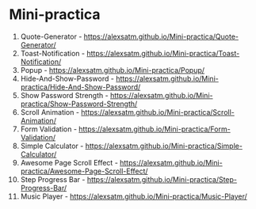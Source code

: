 # Mini-practica
1. Quote-Generator - https://alexsatm.github.io/Mini-practica/Quote-Generator/
2. Toast-Notification - https://alexsatm.github.io/Mini-practica/Toast-Notification/
3. Popup - https://alexsatm.github.io/Mini-practica/Popup/
4. Hide-And-Show-Password - https://alexsatm.github.io/Mini-practica/Hide-And-Show-Password/
5. Show Password Strength - https://alexsatm.github.io/Mini-practica/Show-Password-Strength/
6. Scroll Animation - https://alexsatm.github.io/Mini-practica/Scroll-Animation/
7. Form Validation - https://alexsatm.github.io/Mini-practica/Form-Validation/
8. Simple Calculator - https://alexsatm.github.io/Mini-practica/Simple-Calculator/
9. Awesome Page Scroll Effect - https://alexsatm.github.io/Mini-practica/Awesome-Page-Scroll-Effect/
10. Step Progress Bar - https://alexsatm.github.io/Mini-practica/Step-Progress-Bar/
11. Music Player - https://alexsatm.github.io/Mini-practica/Music-Player/